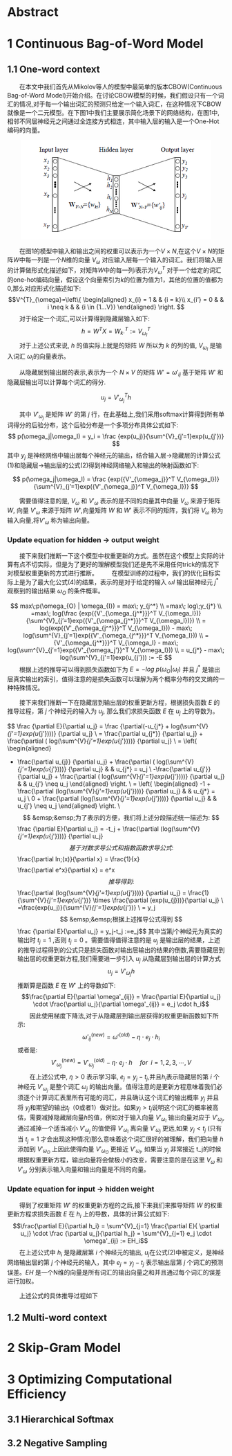 # Abstract
# 1 Continuous Bag-of-Word Model
## 1.1 One-word context
&emsp;&emsp;在本文中我们首先从Mikolov等人的模型中最简单的版本CBOW(Continuous Bag-of-Word Model)开始介绍。在讨论CBOW模型的时候，我们假设只有一个词汇的情况,对于每一个输出词汇的预测只给定一个输入词汇，在这种情况下CBOW就像是一个二元模型。在下图1中我们主要展示简化场景下的网络结构，在图1中,相邻不同层神经元之间通过全连接方式相连，其中输入层的输入是一个One-Hot编码的向量。
<div align=center>

 ![简化版CBOW模型结构](https://github.com/xzyin/notes/blob/master/figure/recsys/word2vec_param/figure1.PNG?raw=true, "简化的CBOW模型结构")

 </div>

&emsp;&emsp;在图1的模型中输入和输出之间的权重可以表示为一个$V \times N$,在这个$V \times N$的矩阵$W$中每一列是一个$N$维的向量 $\mathit{V}_{\omega}$ 对应输入层每一个输入的词汇。我们将输入层的计算做形式化描述如下，对矩阵$W$中的每一列$i$表示为$V^{T}_{\omega}$ 对于一个给定的词汇的one-hot编码向量，假设这个向量索引为$k$的位置为值为$1$，其他的位置的值都为$0$,那么对应形式化描述如下:
$$V^{T}_{\omega}=\left\{
  \begin{aligned}
  x_{i} = 1 &  &  {i = k}\\
  x_{i’} = 0  &  & i \neq k &  & {i \in {1...V}}
  \end{aligned}
  \right.
$$
&emsp;&emsp;对于给定一个词汇,可以计算得到隐藏层输入如下:
$$h=W^TX = W^T_{k\cdot} := V^T_{\omega_I}$$
&emsp;&emsp;对于上述公式来说, $h$ 的值实际上就是的矩阵 $W$ 所以为 $k$ 的列的值, $V_{\omega_I}$ 是输入词汇 $\omega_I$的向量表示。

&emsp;&emsp;从隐藏层到输出层的表示,表示为一个 $N \times V$ 的矩阵 $W'= {\omega'_{ij}}$ 基于矩阵 $W'$ 和隐藏层输出可以计算每个词汇的得分.

$$ u_j = {V'_{\omega_j}}^T h$$

&emsp;&emsp;其中 $V'_{\omega_j}$ 是矩阵 $W'$ 的第 $j$ 行，在此基础上,我们采用softmax计算得到所有单词得分的后验分布，这个后验分布是一个多项分布具体公式如下:
$$
p(\omega_j|\omega_I) = y_i = \frac {exp(u_j)}{\sum^{V}_{j’=1}exp(u_{j'})}
$$
其中 $y_j$ 是神经网络中输出层每个神经元的输出，结合输入层->隐藏层的计算公式(1)和隐藏层->输出层的公式(2)得到神经网络输入和输出的映射函数如下:

$$
p(\omega_j|\omega_I) = \frac {exp({V'_{\omega_j}}^T V_{\omega_I})}{\sum^{V}_{j’=1}exp({V'_{\omega_j}}^T V_{\omega_I})}
$$

&emsp;&emsp;需要值得注意的是, $V_\omega$ 和 $V'_\omega$ 表示的是不同的向量其中向量  $V_\omega$ 来源于矩阵 $W$, 向量 $V'_\omega$ 来源于矩阵 $W'$,向量矩阵 $W$ 和 $W'$ 表示不同的矩阵，我们将 $V_\omega$ 称为输入向量,将$V’_\omega$ 称为输出向量。
### Update equation for hidden $\to$ output weight
&emsp;&emsp;接下来我们推断一下这个模型中权重更新的方式。虽然在这个模型上实际的计算有点不切实际，但是为了更好的理解模型我们还是先不采用任何trick的情况下对模型权重更新的方式进行推断。
&emsp;&emsp;在模型训练的过程中，我们的优化目标实际上是为了最大化公式(4)的结果，表示的是对于给定的输入 $\omega{I}$ 输出层神经元 $j^{*}$ 观察到的输出结果 $\omega_O$ 的条件概率。

$$
max\;p(\omega_{O} | \omega_{I}) = max\; y_{j^*} \\
=max\; log\;y_{j*} \\
=max\; log(\frac {exp({V'_{\omega_{j^*}}}^T V_{\omega_I})}{\sum^{V}_{j’=1}exp({V'_{\omega_{j^*}}}^T V_{\omega_I})}) \\
= log(exp({V'_{\omega_{j^*}}}^T V_{\omega_I})) - max\; log(\sum^{V}_{j’=1}exp({V'_{\omega_{j^*}}}^T V_{\omega_I})) \\
= {V'_{\omega_{j^*}}}^T V_{\omega_I} - max\; log(\sum^{V}_{j’=1}exp({V'_{\omega_j'}}^T V_{\omega_I})) \\
= u_{j*} - max\; log(\sum^{V}_{j'=1}exp(u_{j'})) := -E
$$
&emsp;&emsp;根据上述的推导可以得到损失函数如下为 $E=-log\;p(\omega_O|\omega_I)$ 并且 $j^*$ 是输出层真实输出的索引，值得注意的是损失函数可以理解为两个概率分布的交叉熵的一种特殊情况。

&emsp;&emsp;接下来我们推断一下在隐藏层到输出层的权重更新方程，根据损失函数 $E$ 的推导过程，第 $j$ 个神经元的输入为 $u_j$, 那么我们求损失函数 $E$ 在 $u_j$ 上的导数为。

$$
\frac {\partial E}{\partial u_j} = \frac {\partial(-u_{j*} +  log(\sum^{V}_{j'=1}exp(u_{j'})))} {\partial u_j} \\
= \frac{\partial u_{j*}} {\partial u_j} + \frac{\partial ( log(\sum^{V}_{j'=1}exp(u_{j'})))} {\partial u_j} \\
= \left\{
  \begin{aligned}
  - \frac{\partial u_{j}} {\partial u_j} + \frac{\partial ( log(\sum^{V}_{j'=1}exp(u_{j'})))} {\partial u_j} & & u_{j*} = u_j \\
  -\frac{\partial u_{j'}} {\partial u_j} + \frac{\partial ( log(\sum^{V}_{j'=1}exp(u_{j'})))} {\partial u_j} & & u_{j'} \neq u_j
  \end{aligned}
  \right. \\
  = \left\{
    \begin{aligned}
    -1 + \frac{\partial (log(\sum^{V}_{j'=1}exp(u_{j'})))} {\partial u_j} & & u_{j*} = u_j \\
    0 + \frac{\partial (log(\sum^{V}_{j'=1}exp(u_{j'})))} {\partial u_j} & & u_{j'} \neq u_j
    \end{aligned}
    \right. \\
$$
&emsp;&emsp;为了表示的方便，我们将上述分段描述统一描述为:
$$\frac {\partial E}{\partial u_j} = -t_j + \frac{\partial (log(\sum^{V}_{j'=1}exp(u_{j'})))} {\partial u_j}$$
基于对数求导公式和指数函数求导公式:
$$\frac{\partial ln\;(x)}{\partial x} = \frac{1}{x}$$
$$\frac{\partial e^x}{\partial x} = e^x$$
推导得到:
$$\frac{\partial (log(\sum^{V}_{j'=1}exp(u_{j'})))} {\partial u_j} = \frac{1}{\sum^{V}_{j'=1}exp(u_{j'})} \times \frac{\partial (exp(u_{j}))}{\partial u_j} \\
=\frac{exp(u_j)}{\sum^{V}_{j'=1}exp(u_{j'})} \\
= y_j$$
&emsp;&emsp;根据上述推导公式得到
$$\frac {\partial E}{\partial u_j} = y_j-t_j :=e_j$$
其中当第$j$个神经元为真实的输出时 $t_j=1$ ,否则 $t_j=0$ 。需要值得值得注意的是 $u_j$ 是输出层的结果，上述的推导过程得到的公式只是损失函数对输出层输出的结果的倒数,需要隐藏层到输出层的权重更新方程,我们需要进一步引入 $u_j$ 从隐藏层到输出层的计算方式
$$ u_j = V'_{\omega_j}h $$
推断算是函数 $E$ 在 $W'$ 上的导数如下:
$$\frac{\partial E}{\partial \omega'_{ij}} = \frac{\partial E}{\partial u_j} \cdot \frac{\partial u_j}{\partial \omega'_{ij}} = e_j \cdot h_i$$
&emsp;&emsp;因此使用梯度下降法,对于从隐藏层到输出层获得的权重更新函数如下所示:
$$\omega'^{(new)}_{ij} = \omega'^{(old)} - \eta \cdot e_j \cdot h_i$$
或者是:
$$V'^{(new)}_{\omega_j} = V'^{(old)}_{\omega_j} - \eta \cdot \ e_j \cdot h \;\;\;\;\; for \;\; i = 1,2,3,\cdots,V$$
&emsp;&emsp;在上述公式中, $\eta > 0$ 表示学习率, $e_j = y_j - t_j$,并且$h_i$表示隐藏层的第 $i$ 个神经元 $V'_{\omega_j}$ 是整个词汇 $\omega_j$ 的输出向量。值得注意的是更新方程意味着我们必须逐个计算词汇表里所有可能的词汇，并且确认这个词汇的输出概率 $y_j$ 并且将 $y_j$和期望的输出$t_j$（0或者1）做对比。如果$y_j > t_j$说明这个词汇的概率被高估，需要减掉隐藏层向量$h$的值，例如对于输入向量 $V'_{\omega_I}$ 输出向量对应于 $V'_{\omega_j}$,通过减掉一个适当减小 $V'_{\omega_j}$ 的值使得 $V'_{\omega_I}$ 离向量 $V'_{\omega_j}$ 更远,如果 $y_j < t_j$ (只有当 $t_j = 1$ 才会出现这种情况)那么意味着这个词汇很好的被理解，我们把向量 $h$ 添加到 $V'_{\omega_O}$ 上因此使得向量 $V'_{\omega_O}$ 更接近 $V'_{\omega_I}$, 如果当 $y_j$ 非常接近 t_j的时候根据权重更新方程，输出向量将会做极小的改变，需要注意的是在这里 $V_{\omega}$ 和 $V'_{\omega}$ 分别表示输入向量和输出向量是不同的向量。
### Update equation for input $\to$ hidden weight
&emsp;&emsp;得到了权重矩阵 $W'$ 的权重更新方程的之后,接下来我们来推导矩阵 $W$ 的权重更新方程求损失函数 $E$ 在 $h_i$ 上的导数，具体的计算公式如下:
$$\frac{\partial E}{\partial h_i} = \sum^{V}_{j=1} \frac{\partial E}{ \partial u_j} \cdot  \frac {\partial u_j}{\partial h_j} = \sum^{V}_{j=1} e_j \cdot \omega'_{ij} := EH_i$$
&emsp;&emsp;在上述公式中 $h_i$ 是隐藏层第 $i$ 个神经元的输出, $u_j$在公式(2)中被定义，是神经网络输出层的第 $j$ 个神经元的输入，其中 $e_j = y_j - t_j$ 表示输出层第 $j$ 个词汇的预测误差。$EH$ 是一个N维的向量是所有词汇的输出向量之和并且通过每个词汇的误差进行加权。

&emsp;&emsp;上述公式的具体推导过程如下
## 1.2 Multi-word context
# 2 Skip-Gram Model
# 3 Optimizing Computational Efficiency
## 3.1 Hierarchical Softmax
## 3.2 Negative Sampling
